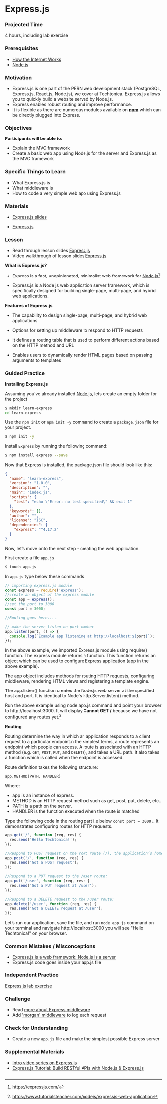 # Express.js

### Projected Time

4 hours, including lab exercise

### Prerequisites

- [How the Internet Works](../requests-and-responses/requests-and-responses.md)
- [Node.js](../node-js/node-js.md)

### Motivation

- Express.js is one part of the PERN web development stack (PostgreSQL, Express.js, React.js, Node.js), we cover at Techtonica. Express.js allows you to quickly build a website served by Node.js.
- Express enables robust routing and improve performance.
- It is flexible as there are numerous modules available on [**npm**](https://www.npmjs.com/) which can be directly plugged into Express.

### Objectives

**Participants will be able to:**

- Explain the MVC framework
- Create a basic web app using Node.js for the server and Express.js as the MVC framework

### Specific Things to Learn

- What Express.js is
- What middleware is
- How to code a very simple web app using Express.js

### Materials

- [Express.js slides](https://docs.google.com/presentation/d/12h5SyQO7yk-cepXk_t5o-5zvXLGAOUFU-Ui7U5ZLDcY/edit?usp=sharing)

- [Express.js](https://expressjs.com/)

### Lesson

- Read through lesson slides [Express.js](https://docs.google.com/presentation/d/12h5SyQO7yk-cepXk_t5o-5zvXLGAOUFU-Ui7U5ZLDcY/edit?usp=sharing)
- Video walkthrough of lesson slides [Express.js](https://drive.google.com/file/d/1F-mQpSktXY4EETO4urrVrPuepE_1p-m6/view?usp=sharing)

**What is Express.js?**

- Express is a fast, unopinionated, minimalist web framework for [Node.js](https://nodejs.org/en/)[^1]

- Express.js is a Node js web application server framework, which is specifically designed for building single-page, multi-page, and hybrid web applications.

**Features of Express.js**

- The capability to design single-page, multi-page, and hybrid web applications

- Options for setting up middleware to respond to HTTP requests

- It defines a routing table that is used to perform different actions based on the HTTP method and URL

- Enables users to dynamically render HTML pages based on passing arguments to templates

### Guided Practice

**Installing Express.js**

Assuming you’ve already installed [Node.js](https://nodejs.org/en/), lets create an empty folder for the project

```bash
$ mkdir learn-express
cd learn-express
```

Use the `npm init` or `npm init -y` command to create a `package.json` file for your project.

```bash
$ npm init -y
```

Install `Express` by running the following command:

```bash
$ npm install express --save
```

Now that Express is installed, the package.json file should look like this:

```json
{
  "name": "learn-express",
  "version": "1.0.0",
  "description": "",
  "main": "index.js",
  "scripts": {
    "test": "echo \"Error: no test specified\" && exit 1"
  },
  "keywords": [],
  "author": "",
  "license": "ISC",
  "dependencies": {
    "express": "^4.17.2"
  }
}
```

Now, let’s move onto the next step - creating the web application.

First create a file `app.js`

```bash
$ touch app.js
```

In `app.js` type below these commands

```javascript
// importing express.js module
const express = require('express');
//create an object of the express module
const app = express();
//set the port to 3000
const port = 3000;

//Routing goes here....

// make the server listen on port number
app.listen(port, () => {
  console.log(`Example app listening at http://localhost:${port}`);
});
```

In the above example, we imported Express.js module using require() function. The express module returns a function. This function returns an object which can be used to configure Express application (app in the above example).

The app object includes methods for routing HTTP requests, configuring middleware, rendering HTML views and registering a template engine.

The app.listen() function creates the Node.js web server at the specified host and port. It is identical to Node's http.Server.listen() method.

Run the above example using node app.js command and point your browser to http://localhost:3000. It will display **Cannot GET /** because we have not configured any routes yet.[^2]

**Routing**

Routing determine the way in which an application responds to a client request to a particular endpoint.n the simplest terms, a route represents an endpoint which people can access. A route is associated with an HTTP method (e.g. `GET`, `POST`, `PUT`, and `DELETE`), and takes a URL path. It also takes a function which is called when the endpoint is accessed.

Route definition takes the following structure:

```
app.METHOD(PATH, HANDLER)
```

Where:

- app is an instance of express.
- METHOD is an HTTP request method such as get, post, put, delete, etc..
- PATH is a path on the server.
- HANDLER is the function executed when the route is matched

Type the following code in the routing part i.e below `const port = 3000;`. It demonstrates configuring routes for HTTP requests.

```javascript
app.get('/', function (req, res) {
  res.send('Hello Techtonica!');
});

//Respond to POST request on the root route (/), the application’s home page:
app.post('/', function (req, res) {
  res.send('Got a POST request');
});

//Respond to a PUT request to the /user route:
app.put('/user', function (req, res) {
  res.send('Got a PUT request at /user');
});

//Respond to a DELETE request to the /user route:
app.delete('/user', function (req, res) {
  res.send('Got a DELETE request at /user');
});
```

Let’s run our application, save the file, and run `node app.js` command on your terminal and navigate http://localhost:3000 you will see
"Hello Techtonica!" on your browser.

### Common Mistakes / Misconceptions

- [Express.js is a web framework; Node.js is a server](https://www.quora.com/What-is-the-difference-between-a-web-server-and-a-web-framework)
- Express.js code goes inside your app.js file

### Independent Practice

[Express.js lab exercise](/express-js/express-lab-exercise.md)

### Challenge

- Read [more about Express middleware](https://medium.com/@agoiabeladeyemi/a-simple-explanation-of-express-middleware-c68ea839f498)
- Add ['morgan' middleware](https://github.com/expressjs/morgan#expressconnect) to log each request

### Check for Understanding

- Create a new `app.js` file and make the simplest possible Express server

### Supplemental Materials

- [Intro video series on Express.js](https://www.youtube.com/watch?v=L6_CoHNSbwc&list=PLVHlCYNvnqYpQXeTEA0PxH1spth-K9ey7&index=2&t=0s)
- [Express.js Tutorial: Build RESTful APIs with Node.js & Express.js ](https://www.youtube.com/watch?v=pKd0Rpw7O48)

[^1]: https://expressjs.com/
[^2]: https://www.tutorialsteacher.com/nodejs/expressjs-web-application

```

```
